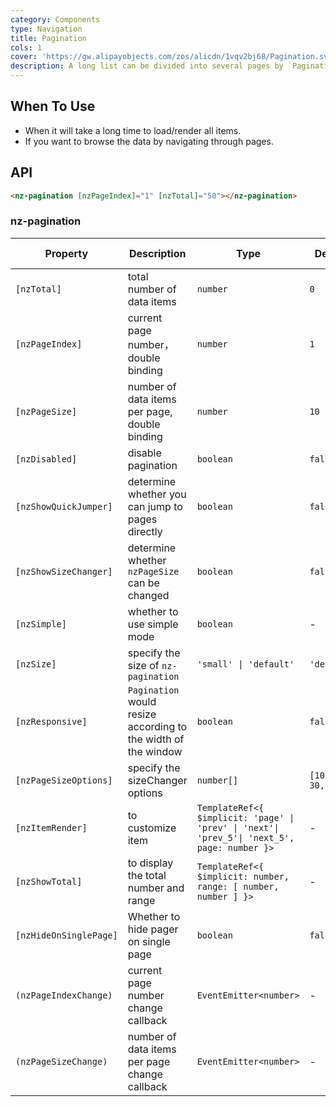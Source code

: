 ```yaml
---
category: Components
type: Navigation
title: Pagination
cols: 1
cover: 'https://gw.alipayobjects.com/zos/alicdn/1vqv2bj68/Pagination.svg'
description: A long list can be divided into several pages by `Pagination`, and only one page will be loaded at a time.
---
```


## When To Use

- When it will take a long time to load/render all items.
- If you want to browse the data by navigating through pages.

## API

```html
<nz-pagination [nzPageIndex]="1" [nzTotal]="50"></nz-pagination>
```

### nz-pagination

| Property               | Description                                                    | Type                                                                                         | Default            | Global Config |
| ---------------------- | -------------------------------------------------------------- | -------------------------------------------------------------------------------------------- | ------------------ | ------------- |
| `[nzTotal]`            | total number of data items                                     | `number`                                                                                     | `0`                | -             |
| `[nzPageIndex]`        | current page number，double binding                            | `number`                                                                                     | `1`                | -             |
| `[nzPageSize]`         | number of data items per page, double binding                  | `number`                                                                                     | `10`               | -             |
| `[nzDisabled]`         | disable pagination                                             | `boolean`                                                                                    | `false`            | -             |
| `[nzShowQuickJumper]`  | determine whether you can jump to pages directly               | `boolean`                                                                                    | `false`            | ✅            |
| `[nzShowSizeChanger]`  | determine whether `nzPageSize` can be changed                  | `boolean`                                                                                    | `false`            | ✅            |
| `[nzSimple]`           | whether to use simple mode                                     | `boolean`                                                                                    | -                  | ✅            |
| `[nzSize]`             | specify the size of `nz-pagination`                            | `'small' \| 'default'`                                                                       | `'default'`        | ✅            |
| `[nzResponsive]`       | `Pagination` would resize according to the width of the window | `boolean`                                                                                    | `false`            | -             |
| `[nzPageSizeOptions]`  | specify the sizeChanger options                                | `number[]`                                                                                   | `[10, 20, 30, 40]` | ✅            |
| `[nzItemRender]`       | to customize item                                              | `TemplateRef<{ $implicit: 'page' \| 'prev' \| 'next'\| 'prev_5'\| 'next_5', page: number }>` | -                  | -             |
| `[nzShowTotal]`        | to display the total number and range                          | `TemplateRef<{ $implicit: number, range: [ number, number ] }>`                              | -                  | -             |
| `[nzHideOnSinglePage]` | Whether to hide pager on single page                           | `boolean`                                                                                    | `false`            | -             |
| `(nzPageIndexChange)`  | current page number change callback                            | `EventEmitter<number>`                                                                       | -                  | -             |
| `(nzPageSizeChange)`   | number of data items per page change callback                  | `EventEmitter<number>`                                                                       | -                  | -             |
